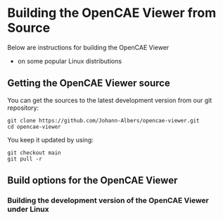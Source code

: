 # Building the OpenCAE Viewer from Source

Below are instructions for building the OpenCAE Viewer
- on some popular Linux distributions

## Getting the OpenCAE Viewer source

You can get the sources to the latest development version from our git
repository:

```
git clone https://github.com/Johann-Albers/opencae-viewer.git
cd opencae-viewer
```

You keep it updated by using:

```
git checkout main
git pull -r
```

## Build options for the OpenCAE Viewer

### Building the development version of the OpenCAE Viewer under Linux
